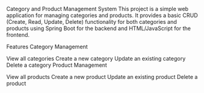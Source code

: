 Category and Product Management System
This project is a simple web application for managing categories and products. It provides a basic CRUD (Create, Read, Update, Delete) functionality for both categories and products using Spring Boot for the backend and HTML/JavaScript for the frontend.

Features
Category Management

View all categories
Create a new category
Update an existing category
Delete a category
Product Management

View all products
Create a new product
Update an existing product
Delete a product
